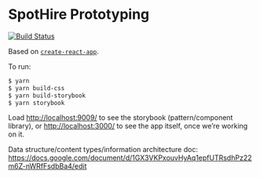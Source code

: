 # SpotHire Prototyping

[![Build Status](https://travis-ci.com/SpotHire-io/spothire.io.svg?token=pQ71BAtdpToDszsTW8N2&branch=master)](https://travis-ci.com/SpotHire-io/spothire.io)

Based on [`create-react-app`](https://github.com/facebookincubator/create-react-app).

To run:

```bash
$ yarn
$ yarn build-css
$ yarn build-storybook
$ yarn storybook
```

Load <http://localhost:9009/> to see the storybook (pattern/component library),
or <http://localhost:3000/> to see the app itself, once we’re working on it.

Data structure/content types/information architecture doc: <https://docs.google.com/document/d/1GX3VKPxouvHyAq1epfUTRsdhPz22m6Z-nWRfFsdbBa4/edit>

